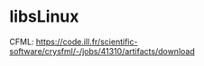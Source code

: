 # libsLinux

CFML: <https://code.ill.fr/scientific-software/crysfml/-/jobs/41310/artifacts/download>
